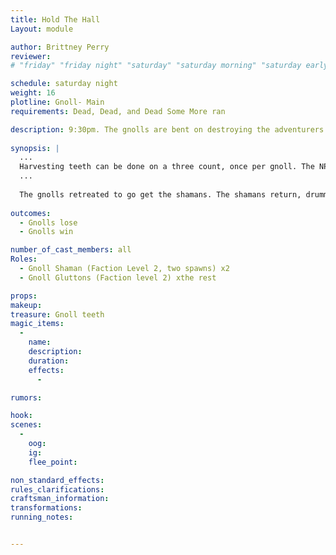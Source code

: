 ```yaml
---
title: Hold The Hall
Layout: module

author: Brittney Perry
reviewer: 
# "friday" "friday night" "saturday" "saturday morning" "saturday early afternoon" "saturday early evening" "saturday night" "reaction" "tavern setup" "townsfolk" "randoms"

schedule: saturday night
weight: 16
plotline: Gnoll- Main
requirements: Dead, Dead, and Dead Some More ran

description: 9:30pm. The gnolls are bent on destroying the adventurers. The shaman is drumming out a ritual, and the adventurers need to stop it to survive. 
 
synopsis: |
  ...
  Harvesting teeth can be done on a three count, once per gnoll. The NPC will give one tooth per spawn. If the NPC doesn't have any teeth to give out, they can say 'Failed, Broken.'
  ... 
  
  The gnolls retreated to go get the shamans. The shamans return, drumming their drum, and set up shop within hearing distance. The gnolls want to destroy the adventurers, and in order to do so, are aiming to cast another Breaking Ritual. The gnoll gluttons are to protect the shamans. If the gnolls successfully cast a Breaking Ritual, the gnoll gluttons will feed on as many people as possible. If anyone goes to spirit at anytime, the gnoll shaman is to go to spirit and try to consume them.
   
outcomes: 
  - Gnolls lose
  - Gnolls win

number_of_cast_members: all
Roles: 
  - Gnoll Shaman (Faction Level 2, two spawns) x2
  - Gnoll Gluttons (Faction level 2) xthe rest

props: 
makeup: 
treasure: Gnoll teeth 
magic_items:
  - 
    name: 
    description:  
    duration: 
    effects: 
      - 

rumors: 

hook: 
scenes: 
  - 
    oog: 
    ig: 
    flee_point: 

non_standard_effects: 
rules_clarifications: 
craftsman_information: 
transformations: 
running_notes: 


---
```

